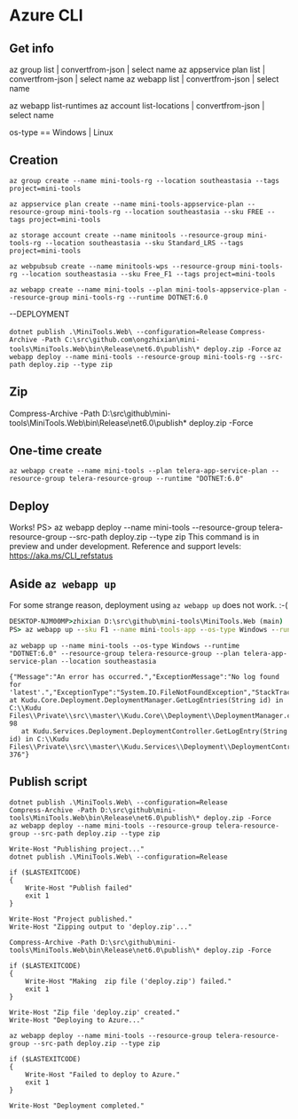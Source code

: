 # Azure CLI

## Get info

az group list | convertfrom-json | select name
az appservice plan list | convertfrom-json | select name
az webapp list | convertfrom-json | select name

az webapp list-runtimes 
az account list-locations | convertfrom-json | select name

os-type == Windows | Linux


## Creation

`az group create --name mini-tools-rg --location southeastasia --tags project=mini-tools`

`az appservice plan create --name mini-tools-appservice-plan --resource-group mini-tools-rg --location southeastasia --sku FREE --tags project=mini-tools`

`az storage account create --name minitools --resource-group mini-tools-rg --location southeastasia --sku Standard_LRS --tags project=mini-tools`

`az webpubsub create --name minitools-wps --resource-group mini-tools-rg --location southeastasia --sku Free_F1 --tags project=mini-tools`

`az webapp create --name mini-tools --plan mini-tools-appservice-plan --resource-group mini-tools-rg --runtime DOTNET:6.0`

--DEPLOYMENT

`dotnet publish .\MiniTools.Web\ --configuration=Release`
`Compress-Archive -Path C:\src\github.com\ongzhixian\mini-tools\MiniTools.Web\bin\Release\net6.0\publish\* deploy.zip -Force`
`az webapp deploy --name mini-tools --resource-group mini-tools-rg --src-path deploy.zip --type zip`


## Zip

Compress-Archive -Path D:\src\github\mini-tools\MiniTools.Web\bin\Release\net6.0\publish\* deploy.zip -Force

## One-time create

`az webapp create --name mini-tools --plan telera-app-service-plan --resource-group telera-resource-group --runtime "DOTNET:6.0"`

## Deploy


Works!
PS> az webapp deploy --name mini-tools --resource-group telera-resource-group --src-path deploy.zip --type zip
This command is in preview and under development. Reference and support levels: https://aka.ms/CLI_refstatus


## Aside `az webapp up`

For some strange reason, deployment using `az webapp up` does not work. :-(

```cmd
DESKTOP-NJM00MP>zhixian D:\src\github\mini-tools\MiniTools.Web (main)
PS> az webapp up --sku F1 --name mini-tools-app --os-type Windows --runtime "DOTNET:6.0" --resource-group telera-resource-group --plan telera-app-service-plan --location southeastasia
```

`az webapp up --name mini-tools --os-type Windows --runtime "DOTNET:6.0" --resource-group telera-resource-group --plan telera-app-service-plan --location southeastasia`

```
{"Message":"An error has occurred.","ExceptionMessage":"No log found for 'latest'.","ExceptionType":"System.IO.FileNotFoundException","StackTrace":"   at Kudu.Core.Deployment.DeploymentManager.GetLogEntries(String id) in C:\\Kudu Files\\Private\\src\\master\\Kudu.Core\\Deployment\\DeploymentManager.cs:line 98
   at Kudu.Services.Deployment.DeploymentController.GetLogEntry(String id) in C:\\Kudu Files\\Private\\src\\master\\Kudu.Services\\Deployment\\DeploymentController.cs:line 376"}
```


## Publish script
```
dotnet publish .\MiniTools.Web\ --configuration=Release
Compress-Archive -Path D:\src\github\mini-tools\MiniTools.Web\bin\Release\net6.0\publish\* deploy.zip -Force
az webapp deploy --name mini-tools --resource-group telera-resource-group --src-path deploy.zip --type zip
```

```
Write-Host "Publishing project..."
dotnet publish .\MiniTools.Web\ --configuration=Release

if ($LASTEXITCODE)
{
    Write-Host "Publish failed"
    exit 1
}

Write-Host "Project published."
Write-Host "Zipping output to 'deploy.zip'..."

Compress-Archive -Path D:\src\github\mini-tools\MiniTools.Web\bin\Release\net6.0\publish\* deploy.zip -Force

if ($LASTEXITCODE)
{
    Write-Host "Making  zip file ('deploy.zip') failed."
    exit 1
}

Write-Host "Zip file 'deploy.zip' created."
Write-Host "Deploying to Azure..."

az webapp deploy --name mini-tools --resource-group telera-resource-group --src-path deploy.zip --type zip

if ($LASTEXITCODE)
{
    Write-Host "Failed to deploy to Azure."
    exit 1
}

Write-Host "Deployment completed."
```